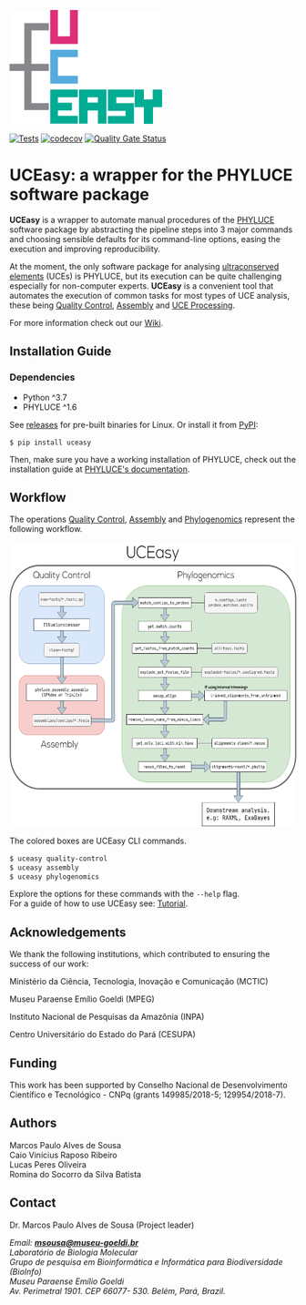 <p>
    <img src="docs/img/uceasy_logo.png" height="200px">

</p>

[![Tests](https://github.com/uceasy/uceasy/workflows/Tests/badge.svg)](https://github.com/uceasy/uceasy/actions?workflow=Tests)
[![codecov](https://codecov.io/gh/uceasy/uceasy/branch/master/graph/badge.svg)](https://codecov.io/gh/uceasy/uceasy)
[![Quality Gate Status](https://sonarcloud.io/api/project_badges/measure?project=uceasy_uceasy&metric=alert_status)](https://sonarcloud.io/dashboard?id=uceasy_uceasy)

# UCEasy: a wrapper for the PHYLUCE software package


__UCEasy__ is a wrapper to automate manual procedures of the [PHYLUCE](https://phyluce.readthedocs.io/en/latest) software package by abstracting the pipeline steps into 3 major commands and choosing sensible defaults for its command-line options, easing the execution and improving reproducibility.


At the moment, the only software package for analysing [ultraconserved elements](https://www.ultraconserved.org/) (UCEs) is PHYLUCE, but its execution can be quite challenging especially for non-computer experts.
__UCEasy__ is a convenient tool that automates the execution of common tasks for most types of UCE analysis, these being [Quality Control](https://phyluce.readthedocs.io/en/latest/quality-control.html), [Assembly](https://phyluce.readthedocs.io/en/latest/assembly.html) and [UCE Processing](https://phyluce.readthedocs.io/en/latest/uce-processing.html).

For more information check out our [Wiki](https://github.com/uceasy/uceasy/wiki).
## Installation Guide
### Dependencies
* Python ^3.7
* PHYLUCE ^1.6

See [releases](https://github.com/uceasy/uceasy/releases) for pre-built binaries for Linux. Or install it from [PyPI](https://pypi.org/project/uceasy/):
```
$ pip install uceasy
```
Then, make sure you have a working installation of PHYLUCE, check out the installation guide at [PHYLUCE's documentation](https://phyluce.readthedocs.io/en/latest/installation.html).


## Workflow
The operations [Quality Control](https://github.com/uceasy/uceasy/wiki/Quality-Control), [Assembly](https://github.com/uceasy/uceasy/wiki/Assembly) and [Phylogenomics](https://github.com/uceasy/uceasy/wiki/Phylogenomics) represent the following workflow.

<p>
    <img src="docs/img/workflow.png" height="500px">

</p>

The colored boxes are UCEasy CLI commands.
```
$ uceasy quality-control
$ uceasy assembly
$ uceasy phylogenomics
```
Explore the options for these commands with the `--help` flag.<br>
For a guide of how to use UCEasy see: [Tutorial](https://github.com/uceasy/uceasy/wiki/Tutorial).


## Acknowledgements

We thank the following institutions, which contributed to ensuring the success of our work:

Ministério da Ciência, Tecnologia, Inovação e Comunicação (MCTIC)

Museu Paraense Emílio Goeldi (MPEG)

Instituto Nacional de Pesquisas da Amazônia (INPA)

Centro Universitário do Estado do Pará (CESUPA)

## Funding

This work has been supported by Conselho Nacional de Desenvolvimento Científico e Tecnológico - CNPq (grants 149985/2018-5; 129954/2018-7).

## Authors

 Marcos Paulo Alves de Sousa<br>
 Caio Vinícius Raposo Ribeiro <br>
 Lucas Peres Oliveira <br>
 Romina do Socorro da Silva Batista

 ## Contact

Dr. Marcos Paulo Alves de Sousa (Project leader)

_Email: **msousa@museu-goeldi.br**_<br>
_Laboratório de Biologia Molecular_<br>
_Grupo de pesquisa em Bioinformática e Informática para Biodiversidade (BioInfo)_<br>
_Museu Paraense Emílio Goeldi_<br>
_Av. Perimetral 1901. CEP 66077- 530. Belém, Pará, Brazil._
